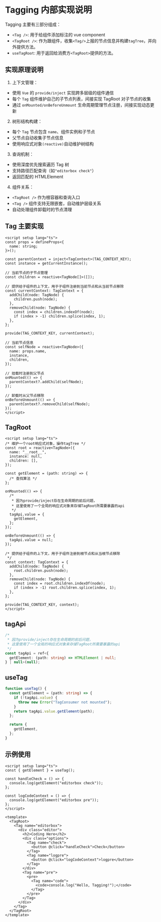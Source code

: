 # Tagging 内部实现说明

Tagging 主要有三部分组成：

- `<Tag />`: 用于给组件添加标注的 vue component
- `<TagRoot />`: 作为跟组件，收集`<Tag/>`上报的节点信息并构建`tagTree`，并向外提供方法。
- `useTagRoot`: 用于返回给消费方`<TagRoot>`提供的方法。

## 实现原理说明

1. 上下文管理：

- 使用 `Vue` 的 `provide/inject` 实现跨多层级的组件通信
- 每个 `Tag` 组件维护自己的子节点列表，间接实现 TagRoot 对子节点的收集
- 通过 `onMounted/onBeforeUnmount` 生命周期管理节点注册，间接实现动态更新

2. 树形结构构建：

- 每个 `Tag` 节点包含 `name`、组件实例和子节点
- 父节点自动收集子节点信息
- 使用响应式对象`(reactive)`自动维护树结构

3. 查询机制：

- 使用深度优先搜索遍历 Tag 树
- 支持路径匹配查询（如`"editorbox check"`）
- 返回匹配的 HTMLElement

4. 组件关系：

- `<TagRoot />` 作为根容器和查询入口
- `<Tag />` 组件支持无限嵌套，自动维护层级关系
- 自动处理组件卸载时的节点清理

## Tag 主要实现

```vue
<script setup lang="ts">
const props = defineProps<{
  name: string;
}>();

const parentContext = inject<TagContext>(TAG_CONTEXT_KEY);
const instance = getCurrentInstance();

// 当前节点的子节点管理
const children = reactive<TagNode[]>([]);

// 提供给子组件的上下文，用于子组件注册到当前节点和从当前节点移除
const currentContext: TagContext = {
  addChild(node: TagNode) {
    children.push(node);
  },
  removeChild(node: TagNode) {
    const index = children.indexOf(node);
    if (index > -1) children.splice(index, 1);
  },
};

provide(TAG_CONTEXT_KEY, currentContext);

// 当前节点信息
const selfNode = reactive<TagNode>({
  name: props.name,
  instance,
  children,
});

// 挂载时注册到父节点
onMounted(() => {
  parentContext?.addChild(selfNode);
});

// 卸载时从父节点移除
onBeforeUnmount(() => {
  parentContext?.removeChild(selfNode);
});
</script>
```

## TagRoot

```vue
<script setup lang="ts">
/* 维护一个root响应式对象，操作tagTree */
const root = reactive<TagNode>({
  name: "__root__",
  instance: null,
  children: [],
});

const getElement = (path: string) => {
  /* 查找算法 */
};

onMounted(() => {
  /*
   * 因为provide/inject存在生命周期的前后问题，
   * 这里使用了一个全局的响应式对象来存储TagRoot所需要暴露的api
   */
  tagApi.value = {
    getElement,
  };
});

onBeforeUnmount(() => {
  tagApi.value = null;
});

/* 提供给子组件的上下文，用于子组件注册到根节点和从当根节点移除
 */
const context: TagContext = {
  addChild(node: TagNode) {
    root.children.push(node);
  },
  removeChild(node: TagNode) {
    const index = root.children.indexOf(node);
    if (index > -1) root.children.splice(index, 1);
  },
};

provide(TAG_CONTEXT_KEY, context);
</script>
```

## tagApi

```ts
/*
 * 因为provide/inject存在生命周期的前后问题，
 * 这里使用了一个全局的响应式对象来存储TagRoot所需要暴露的api
 */
const tagApi = ref<{
  getElement: (path: string) => HTMLElement | null;
} | null>(null);
```

## useTag

```ts
function useTag() {
  const getElement = (path: string) => {
    if (!tagApi.value) {
      throw new Error("TagConsumer not mounted");
    }
    return tagApi.value.getElement(path);
  };

  return {
    getElement,
  };
}
```

## 示例使用

```vue
<script setup lang="ts">
const { getElement } = useTag();

const handleCheck = () => {
  console.log(getElement("editorbox check"));
};

const logCodeContext = () => {
  console.log(getElement("editorbox pre"));
};
</script>

<template>
  <TagRoot>
    <Tag name="editorbox">
      <div class="editor">
        <h2>Coding Here</h2>
        <div class="options">
          <Tag name="check">
            <button @click="handleCheck">Check</button>
          </Tag>
          <Tag name="logpre">
            <button @click="logCodeContext">logpre</button>
          </Tag>
        </div>
        <Tag name="pre">
          <pre>
            <Tag name="code">
              <code>console.log("Hello, Tagging!");</code>
            </Tag>
          </pre>
        </Tag>
      </div>
    </Tag>
  </TagRoot>
</template>
```

